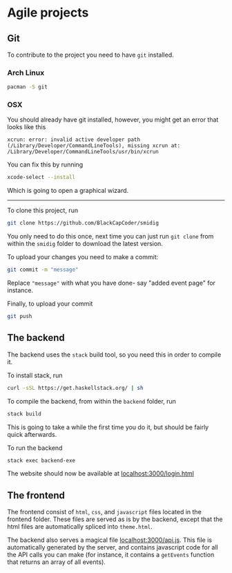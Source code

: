 # Agile projects

## Git

To contribute to the project you need to have `git` installed.

### Arch Linux

```bash
pacman -S git
```

### OSX

You should already have git installed, however, you might get an error that looks like this

```
xcrun: error: invalid active developer path (/Library/Developer/CommandLineTools), missing xcrun at: /Library/Developer/CommandLineTools/usr/bin/xcrun
```

You can fix this by running
```bash
xcode-select --install
```

Which is going to open a graphical wizard.


-----


To clone this project, run
```bash
git clone https://github.com/BlackCapCoder/smidig
```

You only need to do this once, next time you can just run `git clone` from within the `smidig` folder to download the latest version.


To upload your changes you need to make a commit:
```bash
git commit -m "message"
```

Replace `"message"` with what you have done- say "added event page" for instance.


Finally, to upload your commit
```bash
git push
```


## The backend

The backend uses the `stack` build tool, so you need this in order to compile it.

To install stack, run
```bash
curl -sSL https://get.haskellstack.org/ | sh
```

To compile the backend, from within the `backend` folder, run
```bash
stack build
```

This is going to take a while the first time you do it, but should be fairly quick afterwards.

To run the backend
```bash
stack exec backend-exe
```

The website should now be available at [localhost:3000/login.html](http://localhost:3000/login.html)


## The frontend

The frontend consist of `html`, `css`, and `javascript` files located in the frontend folder. These files are served as is by the backend, except that the html files are automatically spliced into `theme.html`.


The backend also serves a magical file [localhost:3000/api.js](http://localhost:3000/api.js). This file is automatically generated by the server, and contains javascript code for all the API calls you can make (for instance, it contains a `getEvents` function that returns an array of all events).
